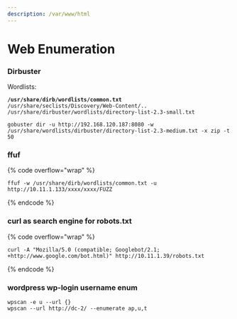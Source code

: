 ```yaml
---
description: /var/www/html
---
```


# Web Enumeration

### Dirbuster

Wordlists:

<pre data-overflow="wrap"><code><strong>/usr/share/dirb/wordlists/common.txt
</strong>/usr/share/seclists/Discovery/Web-Content/..
/usr/share/dirbuster/wordlists/directory-list-2.3-small.txt

gobuster dir -u http://192.168.120.187:8080 -w /usr/share/wordlists/dirbuster/directory-list-2.3-medium.txt -x zip -t 50
</code></pre>

### ffuf

{% code overflow="wrap" %}
```
ffuf -w /usr/share/dirb/wordlists/common.txt -u http://10.11.1.133/xxxx/xxxx/FUZZ 
```
{% endcode %}

### curl as search engine for robots.txt

{% code overflow="wrap" %}
```
curl -A "Mozilla/5.0 (compatible; Googlebot/2.1; +http://www.google.com/bot.html)" http://10.11.1.39/robots.txt 

```
{% endcode %}

### wordpress wp-login username enum

```
wpscan -e u --url {}
wpscan --url http://dc-2/ --enumerate ap,u,t
```
